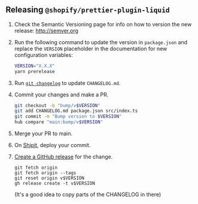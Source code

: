 ## Releasing `@shopify/prettier-plugin-liquid`

1. Check the Semantic Versioning page for info on how to version the new release: http://semver.org

2. Run the following command to update the version in `package.json` and replace the `VERSION` placeholder in the documentation for new configuration variables:

   ```bash
   VERSION="X.X.X"
   yarn prerelease
   ```

3. Run [`git changelog`](https://github.com/tj/git-extras) to update `CHANGELOG.md`.

4. Commit your changes and make a PR.

   ```bash
   git checkout -b "bump/v$VERSION"
   git add CHANGELOG.md package.json src/index.ts
   git commit -m "Bump version to $VERSION"
   hub compare "main:bump/v$VERSION"
   ```

5. Merge your PR to main.

6. On [Shipit](https://shipit.shopify.io/shopify/prettier-plugin-liquid), deploy your commit.

7. [Create a GitHub release](https://github.com/Shopify/prettier-plugin-liquid/releases/new) for the change.

   ```
   git fetch origin
   git fetch origin --tags
   git reset origin v$VERSION
   gh release create -t v$VERSION
   ```

   (It's a good idea to copy parts of the CHANGELOG in there)
